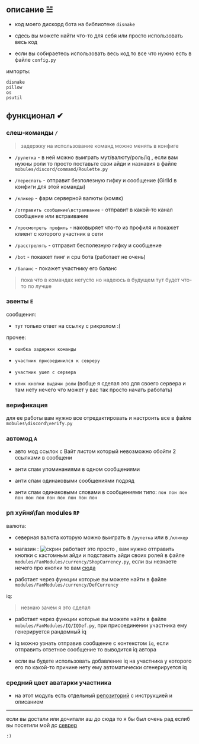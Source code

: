 ## описание ☱︎

- код моего дискорд бота на библиотеке `disnake`

- сдесь вы можете найти что-то для себя или просто использовать весь код

- если вы собираетесь использовать весь код то все что нужно есть в файле `config.py` 

импорты: 
```
disnake
pillow
os
psutil
```

## функционал ✔︎

### слеш-команды `/`

> задержку на использование команд можно менять в конфиге

- `/рулетка` - в ней можно выиграть мут/валюту/роль/iq , если вам нужны роли то просто поставьте свои айди и назнавия в файле `mobules/discord/command/Roulette.py`

- `/переспать` - отправит безполезную гифку и сообщение (GirlId в конфиги для этой команды)

- `/кликер` - фарм серверной валюты (хомяк)

- `/отправить сообщение\встраивание` - отправит в какой-то канал сообщение или встраивание

- `/просмотреть профиль` - наковыряет что-то из профиля и покажет клиент с которого участник в сети

- `/расстрелять` - отправит бесполезную гифку и сообщение

- `/bot` - покажет пинг и cpu бота (работает не очень)

- `/баланс` - покажет участнику его баланс

> пока что в командах негусто но надеюсь в будущем тут будет что-то по лучше

### эвенты `E`

сообщения:

- тут только ответ на ссылку с рикролом :(

прочее:

- `ошибка задержки команды`

- `участник присоединился к севреру`

- `участник ушел с сервера`

- `клик кнопки выдачи роли` (вобще я сделал это для своего сервера и там нету нечего что может у вас так просто начать работать)

### верификация

для ее работы вам нужно все отредактировать и настроить все в файле `mobules\discord\verify.py`

### автомод `A`

- авто мод ссылок с Вайт листом который невозможно обойти 2 ссылками в сообщени 

- анти спам упоминаниями в одном сообщениями

- анти спам одинаковыми сообщениями подряд

- анти спам одинаковыми словами в сообщениями типо: `пон пон пон пон пон пон пон пон пон пон пон`

### рп хуйня\fan modules `RP`

валюта:

- северная валюта которую можно выиграть в `/рулетка` или в `/кликер` 

- магазин : ![скрин](https://github.com/user-attachments/assets/11f09abc-9766-4822-9239-5c074067936c) работает это просто , вам нужно отправить кнопки с кастомным айди и подставить айди своих ролей в файле `modules/FanModules/currency/ShopCurrency.py`, если вы незнаете нечего про кнопки то вам [сюда](https://guide.disnake.dev/interactions/buttons)

- работает через функции которые вы можете найти в файле `modules/FanModules/currency/DefCurrency`

iq:

> незнаю зачем я это сделал

- работает через функции которые вы можете найти в файле `mobules/FanModules/IQ/IQDef.py`, при присоединении участника ему генерируется рандомный iq

- iq можно узнать отправив сообщение с контекстом `iq`, если отправить ответное сообщение то выводится iq автора

- если вы будете использовать добавление iq на участника у которого его по какой-то причине нету ему автоматически сгенерируется iq

### средний цвет аватарки участника

- на этот модуль есть отдельный [репозиторий](https://github.com/TWOCHEG/discord-color-avatar) с инструкцией и описанием

--------------------------------------------


если вы достали или дочитали аш до сюда то я бы был очень рад еслиб вы посетили мой дс [севрер](https://discord.gg/KbdqrhV3GH)

`:)`